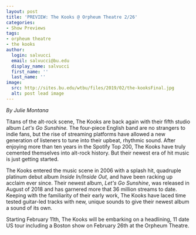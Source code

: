 ```yaml
---
layout: post
title: 'PREVIEW: The Kooks @ Orpheum Theatre 2/26'
categories:
- Show Previews
tags:
- orpheum theatre
- the kooks
author:
  login: salvucci
  email: salvucci@bu.edu
  display_name: salvucci
  first_name: ''
  last_name: ''
image:
  src: http://sites.bu.edu/wtbu/files/2019/02/the-kooksFinal.jpg
  alt: post lead image
---
```


_By Julie Montana_

Titans of the alt-rock scene, The Kooks are back again with their fifth studio album _Let's Go Sunshine._ The four-piece English band are no strangers to indie fans, but the rise of streaming platforms have allowed a new generation of listeners to tune into their upbeat, rhythmic sound. After enjoying more than ten years in the Spotify Top 200, The Kooks have truly cemented themselves into alt-rock history. But their newest era of hit music is just getting started.

The Kooks entered the music scene in 2006 with a splash hit, quadruple platinum debut album _Inside In/Inside Out,_ and have been racking up acclaim ever since. Their newest album, _Let's Go Sunshine_, was released in August of 2018 and has garnered more that 36 million streams to date. Keeping with the familiarity of their early work, The Kooks have laced time tested guitar-led tracks with new, unique sounds to give their newest album a sound of its own.

Starting February 11th, The Kooks will be embarking on a headlining, 11 date US tour including a Boston show on February 26th at the Orpheum Theatre.